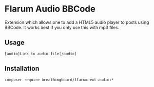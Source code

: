 # Flarum Audio BBCode

Extension which allows one to add a HTML5 audio player to posts using BBCode. It works best if you only use this with mp3 files.

## Usage

```
[audio]Link to audio file[/audio]
```

## Installation

```
composer require breathingboard/flarum-ext-audio:*
```
